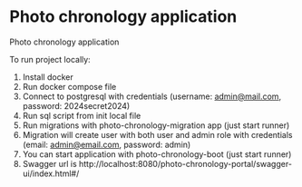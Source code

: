 # Photo chronology application

Photo chronology application

To run project locally:

1. Install docker
2. Run docker compose file
3. Connect to postgresql with credentials (username: admin@mail.com, password: 2024secret2024)
4. Run sql script from init local file
5. Run migrations with photo-chronology-migration app (just start runner)
6. Migration will create user with both user and admin role with credentials (email: admin@email.com, password: admin)
7. You can start application with photo-chronology-boot (just start runner)
8. Swagger url is http://localhost:8080/photo-chronology-portal/swagger-ui/index.html#/

